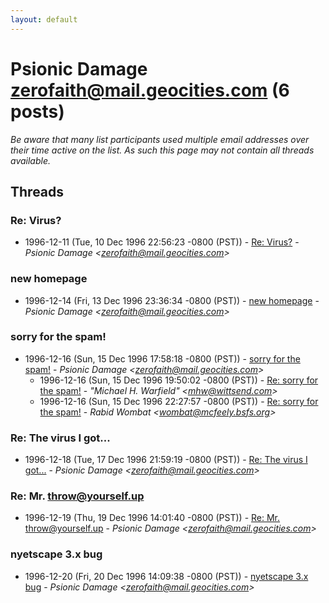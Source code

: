 ```yaml
---
layout: default
---
```


# Psionic Damage <zerofaith@mail.geocities.com> (6 posts)

_Be aware that many list participants used multiple email addresses over their time active on the list. As such this page may not contain all threads available._

## Threads

### Re: Virus?
+ 1996-12-11 (Tue, 10 Dec 1996 22:56:23 -0800 (PST)) - [Re: Virus?](/archive/1996/12/cff239a9ce2e87cc4ee134e07ffdfaaf01a582529389d31d42ac3d7dc0562145) - _Psionic Damage \<zerofaith@mail.geocities.com\>_

### new homepage
+ 1996-12-14 (Fri, 13 Dec 1996 23:36:34 -0800 (PST)) - [new homepage](/archive/1996/12/5557c3da72f11e48b28d1982039d847d23b99959928b9114bd57084ac5525902) - _Psionic Damage \<zerofaith@mail.geocities.com\>_

### sorry for the spam!
+ 1996-12-16 (Sun, 15 Dec 1996 17:58:18 -0800 (PST)) - [sorry for the spam!](/archive/1996/12/bbce35de787e6f67499da0b1e1976eb2d8fa1f2da58d024213db1fab8335a745) - _Psionic Damage \<zerofaith@mail.geocities.com\>_
  + 1996-12-16 (Sun, 15 Dec 1996 19:50:02 -0800 (PST)) - [Re: sorry for the spam!](/archive/1996/12/419181ed853d5e0faba3995d0f7ea06a6d5dbba3af69ff7f51d926bcb304b0b1) - _"Michael H. Warfield" \<mhw@wittsend.com\>_
  + 1996-12-16 (Sun, 15 Dec 1996 22:27:57 -0800 (PST)) - [Re: sorry for the spam!](/archive/1996/12/bb92e6cbfed183aff02e855a2d236cbb8b3dd638f4081bedf7e480e303856fe6) - _Rabid Wombat \<wombat@mcfeely.bsfs.org\>_

### Re: The virus I got...
+ 1996-12-18 (Tue, 17 Dec 1996 21:59:19 -0800 (PST)) - [Re: The virus I got...](/archive/1996/12/d79be5ab28c0fe00a967e15409be3e6b0f1556e9d3059a5a0f9fbee19f123303) - _Psionic Damage \<zerofaith@mail.geocities.com\>_

### Re: Mr. throw@yourself.up
+ 1996-12-19 (Thu, 19 Dec 1996 14:01:40 -0800 (PST)) - [Re: Mr. throw@yourself.up](/archive/1996/12/55bd5f89deae848475905e5e6635f63b6b51db7f42d31dc30d8c5bcf4bef0d63) - _Psionic Damage \<zerofaith@mail.geocities.com\>_

### nyetscape 3.x bug
+ 1996-12-20 (Fri, 20 Dec 1996 14:09:38 -0800 (PST)) - [nyetscape 3.x bug](/archive/1996/12/2cac2f983205e11f003cebdd37777b9fcecc6f1696e350e0097f4065f567cde8) - _Psionic Damage \<zerofaith@mail.geocities.com\>_

